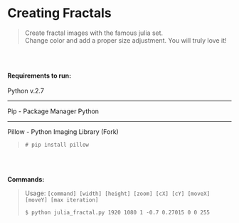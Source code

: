 # Creating Fractals
>Create fractal images with the famous julia set.<br>
>Change color and add a proper size adjustment. You will truly love it!

<br><br>

<b>Requirements to run:</b>
<br><br>
Python v.2.7
***
Pip - Package Manager Python
***
Pillow - Python Imaging Library (Fork)
 >`# pip install pillow`

<br><br>

<b>Commands:</b>
>Usage: `[command] [width] [height] [zoom] [cX] [cY] [moveX] [moveY] [max iteration]`
>
> `$ python julia_fractal.py 1920 1080 1 -0.7 0.27015 0 0 255`
